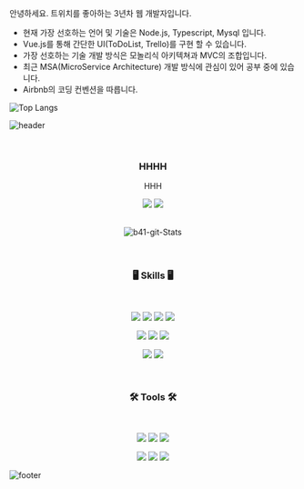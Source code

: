 안녕하세요. 트위치를 좋아하는 3년차 웹 개발자입니다.
- 현재 가장 선호하는 언어 및 기술은 Node.js, Typescript, Mysql 입니다.
- Vue.js를 통해 간단한 UI(ToDoList, Trello)를 구현 할 수 있습니다.
- 가장 선호하는 기술 개발 방식은 모놀리식 아키텍쳐과 MVC의 조합입니다.
- 최근 MSA(MicroService Architecture) 개발 방식에 관심이 있어 공부 중에 있습니다.
- Airbnb의 코딩 컨벤션을 따릅니다.

![Top Langs](https://github-readme-stats.vercel.app/api/top-langs/?username=doomin91&layout=compact&theme=dark)


![header](https://capsule-render.vercel.app/api?type=waving&&color=gradient&height=100&section=header&fontSize=90)

<div align="center">
<br/>
<h3>HHHH</h3>
<p>HHH<p/>
<p>
  <a href="https://b41.kr/
" target="_blank"><img src="https://img.shields.io/badge/Blog-DD0B78?style=flat-square&logo=GitHub%20Sponsors&logoColor=white"/></a>
  <a href="mailto:41@b41.kr" target="_blank"><img src="https://img.shields.io/badge/41@b41.kr-EA4335?style=flat-square&logo=Gmail&logoColor=white"/></a>
</p>
<br/>
<img alt="b41-git-Stats" src="https://github-readme-stats.vercel.app/api?username=b41-41">
<br/><br/><br/>

### 🖥 Skills 🖥

<br/>
<p>
<img src="https://img.shields.io/badge/HTML-E34F26?style=flat-square&logo=HTML5&logoColor=white"/>
<img src="https://img.shields.io/badge/CSS-1572B6?style=flat-square&logo=CSS3&logoColor=white"/>
<img src="https://img.shields.io/badge/JavaScript-F7DF1E?style=flat-square&logo=JavaScript&logoColor=white"/>
  <img src="https://img.shields.io/badge/TypeScript-61DAFB?style=flat-square&logo=TypeScript&logoColor=white"/>
<p/>
<p>
<img src="https://img.shields.io/badge/React-61DAFB?style=flat-square&logo=React&logoColor=white"/>
<img src="https://img.shields.io/badge/Redux-764ABC?style=flat-square&logo=Redux&logoColor=white"/>
  <img src="https://img.shields.io/badge/styled--components-ff96b4??style=flat-square&logo=styled-components&logoColor=white"/>
</p>
<p>
<img src="https://img.shields.io/badge/Git-F05032?style=flat-square&logo=Git&logoColor=white"/>
  <img src="https://img.shields.io/badge/GitHub-181717??style=flat-square&logo=GitHub&logoColor=white"/>
</p>
<br/>

### 🛠 Tools 🛠

<br/>
<p>
  <img src="https://img.shields.io/badge/Prettier-F7B93E?style=flat-square&logo=Prettier&logoColor=white"/>
  <img src="https://img.shields.io/badge/ESLint-4B32C3?style=flat-square&logo=ESLint&logoColor=white"/>
  <img src="https://img.shields.io/badge/npm-CB3837?style=flat-square&logo=npm&logoColor=white"/>
</p>
<p>
  <img src="https://img.shields.io/badge/Slack-4A154B?style=flat-square&logo=Slack&logoColor=white"/>
  <img src="https://img.shields.io/badge/Figma-F24E1E?style=flat-square&logo=Figma&logoColor=white"/>
  <img src="https://img.shields.io/badge/Notion-000000?style=flat-square&logo=Notion&logoColor=white"/>
</p>
</div>

![footer](https://capsule-render.vercel.app/api?type=waving&&color=gradient&height=100&section=footer&fontSize=90)
